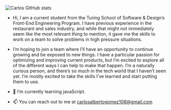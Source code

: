 ![Carlos GitHub stats](https://github-readme-stats.vercel.app/api?username=karmacarlos&count_private=true&show_icons=true&theme=cobalt2)

- Hi, I am a current student from the Turing School of Software & Design’s Front-End Engineering Program. I have previous experience in the restaurant and sales industry, and while that might not immediately seem like the most relevant thing to mention, it gave me the skills to work on a team to solve problems in high pressure situations.

- I’m hoping to join a team where I’ll have an opportunity to continue growing and be exposed to new things. I have a particular passion for optimizing and improving current products, but I’m excited to explore all of the different ways I can help to make that happen. I’m a naturally curious person, and there’s so much in the tech world that I haven’t seen yet. I’m mostly excited to take the skills I’ve learned and start putting them to use.
 
- 🌱 I’m currently learning javaScript.

- 📫 You can reach out to me at carlosalbertogomez108@gmail.com


